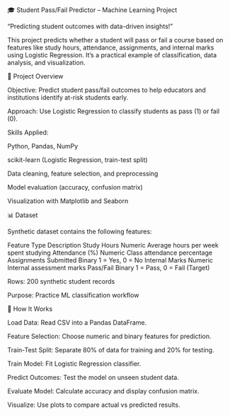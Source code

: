 🎓 Student Pass/Fail Predictor – Machine Learning Project

“Predicting student outcomes with data-driven insights!”

This project predicts whether a student will pass or fail a course based on features like study hours, attendance, assignments, and internal marks using Logistic Regression. It’s a practical example of classification, data analysis, and visualization.

🚀 Project Overview

Objective: Predict student pass/fail outcomes to help educators and institutions identify at-risk students early.

Approach: Use Logistic Regression to classify students as pass (1) or fail (0).

Skills Applied:

Python, Pandas, NumPy

scikit-learn (Logistic Regression, train-test split)

Data cleaning, feature selection, and preprocessing

Model evaluation (accuracy, confusion matrix)

Visualization with Matplotlib and Seaborn

📊 Dataset

Synthetic dataset contains the following features:

Feature	Type	Description
Study Hours	Numeric	Average hours per week spent studying
Attendance (%)	Numeric	Class attendance percentage
Assignments Submitted	Binary	1 = Yes, 0 = No
Internal Marks	Numeric	Internal assessment marks
Pass/Fail	Binary	1 = Pass, 0 = Fail (Target)

Rows: 200 synthetic student records

Purpose: Practice ML classification workflow

🧰 How It Works

Load Data: Read CSV into a Pandas DataFrame.

Feature Selection: Choose numeric and binary features for prediction.

Train-Test Split: Separate 80% of data for training and 20% for testing.

Train Model: Fit Logistic Regression classifier.

Predict Outcomes: Test the model on unseen student data.

Evaluate Model: Calculate accuracy and display confusion matrix.

Visualize: Use plots to compare actual vs predicted results.
